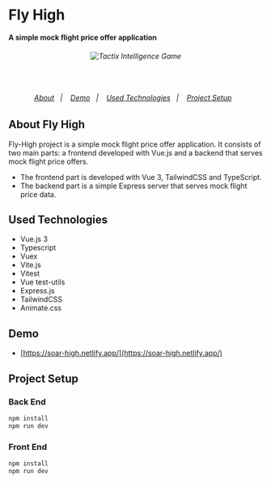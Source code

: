 # Fly High

**A simple mock flight price offer application**

<h6 align="center">
  <img alt="Tactix Intelligence Game" src="https://github-production-user-asset-6210df.s3.amazonaws.com/25087769/246606111-09516f73-a5a7-4bf5-ac2c-b79814cac129.png"/>
  <br>
  <br>
  <br>
  <br> 

  <p align="center">
  <a href="#about">About</a>&nbsp;&nbsp;&nbsp;|&nbsp;&nbsp;&nbsp;
  <a href="#demo">Demo</a>&nbsp;&nbsp;&nbsp;|&nbsp;&nbsp;&nbsp;
  <a href="#used-technologies">Used Technologies</a>&nbsp;&nbsp;&nbsp;|&nbsp;&nbsp;&nbsp;
  <a href="#project-setup">Project Setup</a>&nbsp;&nbsp;&nbsp;
  </p>

</h6>

## About Fly High
Fly-High project is a simple mock flight price offer application. It consists of two main parts: a frontend developed with Vue.js and a backend that serves mock flight price offers.

* The frontend part is developed with Vue 3, TailwindCSS and TypeScript.
* The backend part is a simple Express server that serves mock flight price data.


## Used Technologies
* Vue.js 3
* Typescript
* Vuex
* Vite.js
* Vitest
* Vue test-utils
* Express.js
* TailwindCSS
* Animate.css



## Demo
* [https://soar-high.netlify.app/](https://soar-high.netlify.app/)


## Project Setup

### Back End
```sh
npm install 
npm run dev
```

### Front End
```sh
npm install 
npm run dev
```
